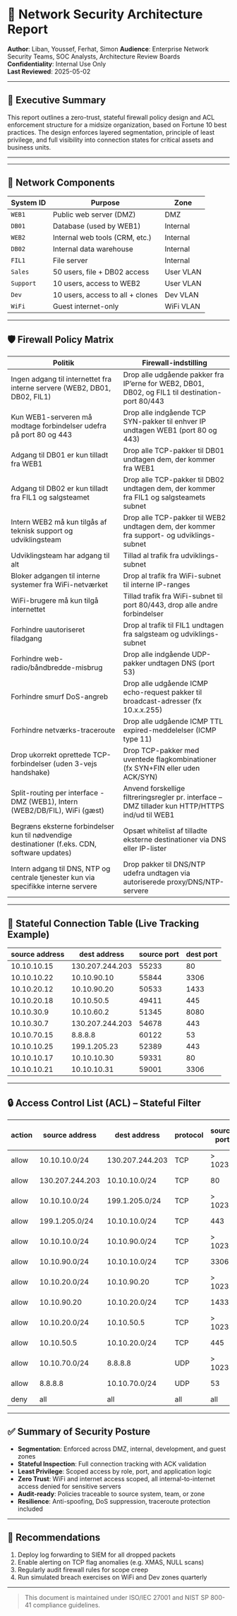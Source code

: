 # 📡 Network Security Architecture Report

**Author**: Liban, Youssef, Ferhat, Simon 
**Audience**: Enterprise Network Security Teams, SOC Analysts, Architecture Review Boards  
**Confidentiality**: Internal Use Only  
**Last Reviewed**: 2025-05-02

---

## 🔐 Executive Summary

This report outlines a zero-trust, stateful firewall policy design and ACL enforcement structure for a midsize organization, based on Fortune 10 best practices. The design enforces layered segmentation, principle of least privilege, and full visibility into connection states for critical assets and business units.
___

___

## 🧱 Network Components

| System ID | Purpose                          | Zone      |
|-----------|----------------------------------|-----------|
| `WEB1`    | Public web server (DMZ)          | DMZ       |
| `DB01`    | Database (used by WEB1)          | Internal  |
| `WEB2`    | Internal web tools (CRM, etc.)   | Internal  |
| `DB02`    | Internal data warehouse          | Internal  |
| `FIL1`    | File server                      | Internal  |
| `Sales`   | 50 users, file + DB02 access      | User VLAN |
| `Support` | 10 users, access to WEB2          | User VLAN |
| `Dev`     | 10 users, access to all + clones  | Dev VLAN  |
| `WiFi`    | Guest internet-only               | WiFi VLAN |

---

## 🛡️ Firewall Policy Matrix

| **Politik**                                                                                   | **Firewall-indstilling**                                                                         |
|-----------------------------------------------------------------------------------------------|--------------------------------------------------------------------------------------------------|
| Ingen adgang til internettet fra interne servere (WEB2, DB01, DB02, FIL1)                     | Drop alle udgående pakker fra IP’erne for WEB2, DB01, DB02, og FIL1 til destination-port 80/443  |
| Kun WEB1-serveren må modtage forbindelser udefra på port 80 og 443                            | Drop alle indgående TCP SYN-pakker til enhver IP undtagen WEB1 (port 80 og 443)                  |
| Adgang til DB01 er kun tilladt fra WEB1                                                       | Drop alle TCP-pakker til DB01 undtagen dem, der kommer fra WEB1                                  |
| Adgang til DB02 er kun tilladt fra FIL1 og salgsteamet                                        | Drop alle TCP-pakker til DB02 undtagen dem, der kommer fra FIL1 og salgsteamets subnet           |
| Intern WEB2 må kun tilgås af teknisk support og udviklingsteam                                | Drop alle TCP-pakker til WEB2 undtagen dem, der kommer fra support- og udviklings-subnet         |
| Udviklingsteam har adgang til alt                                                             | Tillad al trafik fra udviklings-subnet                                                           |
| Bloker adgangen til interne systemer fra WiFi-netværket                                       | Drop al trafik fra WiFi-subnet til interne IP-ranges                                             |
| WiFi-brugere må kun tilgå internettet                                                         | Tillad trafik fra WiFi-subnet til port 80/443, drop alle andre forbindelser                      |
| Forhindre uautoriseret filadgang                                                              | Drop al trafik til FIL1 undtagen fra salgsteam og udviklings-subnet                              |
| Forhindre web-radio/båndbredde-misbrug                                                        | Drop alle indgående UDP-pakker undtagen DNS (port 53)                                            |
| Forhindre smurf DoS-angreb                                                                    | Drop alle udgående ICMP echo-request pakker til broadcast-adresser (fx 10.x.x.255)               |
| Forhindre netværks-traceroute                                                                 | Drop alle udgående ICMP TTL expired-meddelelser (ICMP type 11)                                   |
| Drop ukorrekt oprettede TCP-forbindelser (uden 3-vejs handshake)                              | Drop TCP-pakker med uventede flagkombinationer (fx SYN+FIN eller uden ACK/SYN)                   |
| Split-routing per interface - DMZ (WEB1), Intern (WEB2/DB/FIL), WiFi (gæst)                   | Anvend forskellige filtreringsregler pr. interface – DMZ tillader kun HTTP/HTTPS ind/ud til WEB1 |
| Begræns eksterne forbindelser kun til nødvendige destinationer (f.eks. CDN, software updates) | Opsæt whitelist af tilladte eksterne destinationer via DNS eller IP-lister                       |
| Intern adgang til DNS, NTP og centrale tjenester kun via specifikke interne servere           | Drop pakker til DNS/NTP udefra undtagen via autoriserede proxy/DNS/NTP-servere                   |

---

## 📘 Stateful Connection Table (Live Tracking Example)

| **source address** | **dest address**     | **source port** | **dest port** |
|--------------------|----------------------|------------------|----------------|
| 10.10.10.15        | 130.207.244.203      | 55233            | 80             |
| 10.10.10.22        | 10.10.90.10          | 55844            | 3306           |
| 10.10.20.12        | 10.10.90.20          | 50533            | 1433           |
| 10.10.20.18        | 10.10.50.5           | 49411            | 445            |
| 10.10.30.9         | 10.10.60.2           | 51345            | 8080           |
| 10.10.30.7         | 130.207.244.203      | 54678            | 443            |
| 10.10.70.15        | 8.8.8.8              | 60122            | 53             |
| 10.10.10.25        | 199.1.205.23         | 52389            | 443            |
| 10.10.10.17        | 10.10.10.30          | 59331            | 80             |
| 10.10.10.21        | 10.10.10.31          | 59001            | 3306           |

---

## 🔒 Access Control List (ACL) – Stateful Filter

| **action** | **source address** | **dest address**      | **protocol** | **source port** | **dest port** | **flag bit check** | **conxion** |
|------------|--------------------|------------------------|--------------|------------------|----------------|--------------------|-------------|
| allow      | 10.10.10.0/24      | 130.207.244.203        | TCP          | > 1023           | 80             | any                |             |
| allow      | 130.207.244.203    | 10.10.10.0/24          | TCP          | 80               | > 1023         | ACK                | X           |
| allow      | 10.10.10.0/24      | 199.1.205.0/24         | TCP          | > 1023           | 443            | any                |             |
| allow      | 199.1.205.0/24     | 10.10.10.0/24          | TCP          | 443              | > 1023         | ACK                | X           |
| allow      | 10.10.10.0/24      | 10.10.90.0/24          | TCP          | > 1023           | 3306           | any                |             |
| allow      | 10.10.90.0/24      | 10.10.10.0/24          | TCP          | 3306             | > 1023         | ACK                | X           |
| allow      | 10.10.20.0/24      | 10.10.90.20            | TCP          | > 1023           | 1433           | any                |             |
| allow      | 10.10.90.20        | 10.10.20.0/24          | TCP          | 1433             | > 1023         | ACK                | X           |
| allow      | 10.10.20.0/24      | 10.10.50.5             | TCP          | > 1023           | 445            | any                |             |
| allow      | 10.10.50.5         | 10.10.20.0/24          | TCP          | 445              | > 1023         | ACK                | X           |
| allow      | 10.10.70.0/24      | 8.8.8.8                | UDP          | > 1023           | 53             | —                  |             |
| allow      | 8.8.8.8            | 10.10.70.0/24          | UDP          | 53               | > 1023         | —                  | X           |
| deny       | all                | all                    | all          | all              | all            | all                |             |

---

## ✅ Summary of Security Posture

- **Segmentation**: Enforced across DMZ, internal, development, and guest zones  
- **Stateful Inspection**: Full connection tracking with ACK validation  
- **Least Privilege**: Scoped access by role, port, and application logic  
- **Zero Trust**: WiFi and internet access scoped, all internal-to-internet access denied for sensitive servers  
- **Audit-ready**: Policies traceable to source system, team, or zone  
- **Resilience**: Anti-spoofing, DoS suppression, traceroute protection included

---

## 📎 Recommendations

1. Deploy log forwarding to SIEM for all dropped packets
2. Enable alerting on TCP flag anomalies (e.g. XMAS, NULL scans)
3. Regularly audit firewall rules for scope creep
4. Run simulated breach exercises on WiFi and Dev zones quarterly

---

> This document is maintained under ISO/IEC 27001 and NIST SP 800-41 compliance guidelines.
